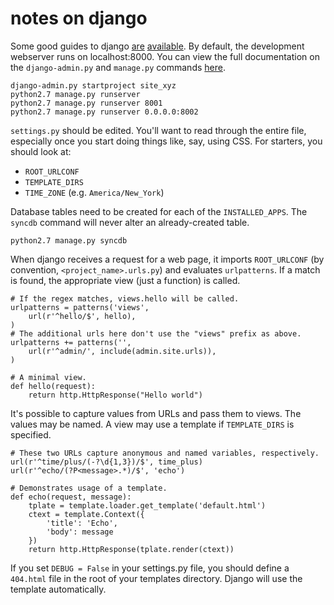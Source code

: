 notes on django
===============

Some good guides to django [are](https://docs.djangoproject.com/en/1.4/intro/)
[available](http://www.djangobook.com/en/2.0/index.html). By default, the
development webserver runs on localhost:8000. You can view the full
documentation on the `django-admin.py` and `manage.py` commands
[here](https://docs.djangoproject.com/en/dev/ref/django-admin/).

    django-admin.py startproject site_xyz
    python2.7 manage.py runserver
    python2.7 manage.py runserver 8001
    python2.7 manage.py runserver 0.0.0.0:8002

`settings.py` should be edited. You'll want to read through the entire file,
especially once you start doing things like, say, using CSS. For starters, you
should look at:

* `ROOT_URLCONF`
* `TEMPLATE_DIRS`
* `TIME_ZONE` (e.g. `America/New_York`)

Database tables need to be created for each of the `INSTALLED_APPS`. The
`syncdb` command will never alter an already-created table.

    python2.7 manage.py syncdb

When django receives a request for a web page, it imports `ROOT_URLCONF` (by
convention, `<project_name>.urls.py`) and evaluates `urlpatterns`. If a match
is found, the appropriate view (just a function) is called.

    # If the regex matches, views.hello will be called.
    urlpatterns = patterns('views',
        url(r'^hello/$', hello),
    )
    # The additional urls here don't use the "views" prefix as above.
    urlpatterns += patterns('',
        url(r'^admin/', include(admin.site.urls)),
    )

    # A minimal view.
    def hello(request):
        return http.HttpResponse("Hello world")

It's possible to capture values from URLs and pass them to views. The values may
be named. A view may use a template if `TEMPLATE_DIRS` is specified.

    # These two URLs capture anonymous and named variables, respectively.
    url(r'^time/plus/(-?\d{1,3})/$', time_plus)
    url(r'^echo/(?P<message>.*)/$', 'echo')

    # Demonstrates usage of a template.
    def echo(request, message):
        tplate = template.loader.get_template('default.html')
        ctext = template.Context({
            'title': 'Echo',
            'body': message
        })
        return http.HttpResponse(tplate.render(ctext))

If you set `DEBUG = False` in your settings.py file, you should define a
`404.html` file in the root of your templates directory. Django will use the
template automatically.
